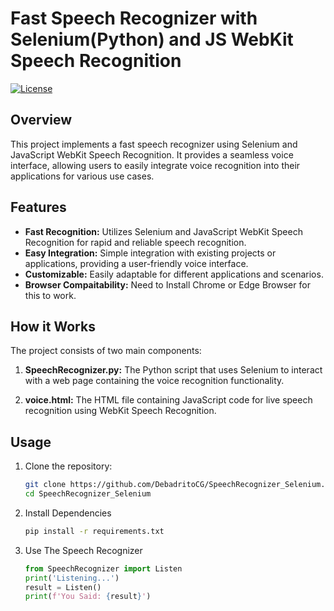 # Fast Speech Recognizer with Selenium(Python) and JS WebKit Speech Recognition

[![License](https://img.shields.io/badge/license-MIT-blue.svg)](https://opensource.org/licenses/MIT)

## Overview

This project implements a fast speech recognizer using Selenium and JavaScript WebKit Speech Recognition. It provides a seamless voice interface, allowing users to easily integrate voice recognition into their applications for various use cases.

## Features

- **Fast Recognition:** Utilizes Selenium and JavaScript WebKit Speech Recognition for rapid and reliable speech recognition.
- **Easy Integration:** Simple integration with existing projects or applications, providing a user-friendly voice interface.
- **Customizable:** Easily adaptable for different applications and scenarios.
- **Browser Compaitability:** Need to Install Chrome or Edge Browser for this to work.

## How it Works

The project consists of two main components:

1. **SpeechRecognizer.py:** The Python script that uses Selenium to interact with a web page containing the voice recognition functionality.

2. **voice.html:** The HTML file containing JavaScript code for live speech recognition using WebKit Speech Recognition.

## Usage

1. Clone the repository:

   ```bash
   git clone https://github.com/DebadritoCG/SpeechRecognizer_Selenium.git
   cd SpeechRecognizer_Selenium
   ```
2. Install Dependencies
   ```bash
   pip install -r requirements.txt
   ```
3. Use The Speech Recognizer
   ```py
   from SpeechRecognizer import Listen
   print('Listening...')
   result = Listen()
   print(f'You Said: {result}')
   ```
